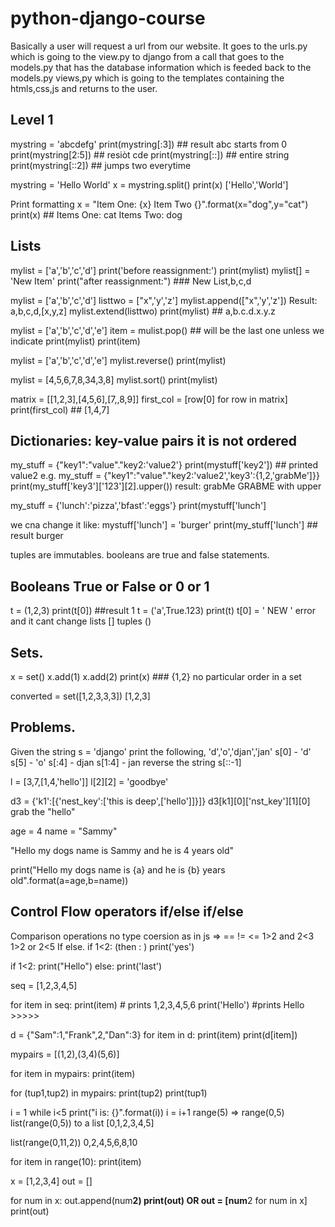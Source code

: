 # python-django-course

Basically a user will request a url from our website. It goes to the urls.py which is going to the view.py to django from a call that goes to the models.py that has the database information which is feeded back to the models.py views,py which is going to the templates containing the htmls,css,js and returns to the user.

## Level 1 
mystring = 'abcdefg'
print(mystring[:3]) ## result abc starts from 0
print(mystring[2:5]) ## resiòt cde
print(mystring[::]) ## entire string
print(mystring[::2]) ## jumps two everytime

mystring = 'Hello World'
x = mystring.split()
print(x) ['Hello','World']

Print formatting 
x = "Item One: {x} Item Two {}".format(x="dog",y="cat")
print(x) ## Items One: cat Items Two: dog

## Lists
mylist = ['a','b','c','d']
print('before reassignment:')
print(mylist)
mylist[] = 'New Item'
print("after reassignment:") ### New List,b,c,d

mylist = ['a','b','c','d']
listtwo = ["x",'y','z']
mylist.append(["x",'y','z'])
Result: a,b,c,d,[x,y,z]
mylist.extend(listtwo)
print(mylist) ## a,b.c.d.x.y.z

mylist = ['a','b','c','d','e']
item = mulist.pop() ## will be the last one unless we indicate
print(mylist)
print(item)

mylist = ['a','b','c','d','e']
mylist.reverse()
print(mylist)

mylist = [4,5,6,7,8,34,3,8]
mylist.sort()
print(mylist)

matrix = [[1,2,3],[4,5,6],[7,,8,9]]
first_col = [row[0] for row in matrix]
print(first_col) ## [1,4,7]

## Dictionaries: key-value pairs it is not ordered
my_stuff = {"key1":"value"."key2:'value2'}
print(mystuff['key2']) ## printed value2
e.g. 
my_stuff = {"key1":"value"."key2:'value2','key3':{1,2,'grabMe']}}
print(my_stuff['key3']['123'][2].upper()) result: grabMe GRABME with upper

my_stuff = {'lunch':'pizza','bfast':'eggs'}
print(mystuff['lunch']

we cna change it like:
mystuff['lunch'] = 'burger'
print(my_stuff['lunch'] ## result burger

tuples are immutables. booleans are true and false statements.
## Booleans True or False or 0 or 1
t = (1,2,3)
print(t[0]) ##result 1
t = ('a',True.123)
print(t)
t[0] = ' NEW ' error and it cant change lists [] tuples ()

## Sets.
x = set()
x.add(1)
x.add(2)
print(x) ### {1,2} no particular order in a set

converted = set([1,2,3,3,3])
[1,2,3]

## Problems.
Given the string s = 'django'
print the following, 'd','o','djan','jan'
s[0] - 'd'
s[5] - 'o'
s[:4] - djan
s[1:4] - jan
reverse the string s[::-1]

l = [3,7,[1,4,'hello']]
l[2][2] = 'goodbye'

d3 = {'k1':[{'nest_key':['this is deep',['hello']]}]}
d3[k1][0]['nst_key'][1][0]
grab the "hello"

age = 4
name = "Sammy"

"Hello my dogs name is Sammy and he is 4 years old"

print("Hello my dogs name is {a} and he is {b} years old".format(a=age,b=name))

## Control Flow operators if/else if/else

Comparison operations no type coersion as in js
=> == != <= 
1>2 and 2<3
1>2 or 2<5
If else.
if 1<2: (then : )
  print('yes')


if 1<2:
  print("Hello")
else:
  print('last')

seq = [1,2,3,4,5]

for item in seq:
  print(item) # prints 1,2,3,4,5,6
  print('Hello') #prints Hello >>>>>


d = {"Sam":1,"Frank",2,"Dan":3}
for item in d:
  print(item)
  print(d[item])

mypairs = [(1,2),(3,4)(5,6)]

for item in mypairs:
  print(item)

for (tup1,tup2) in mypairs:
  print(tup2)
  print(tup1)


i = 1
while i<5
  print("i is: {}".format(i))
  i = i+1
range(5) => range(0,5)
list(range(0,5)) to a list [0,1,2,3,4,5]

list(range(0,11,2))
0,2,4,5,6,8,10

for item in range(10):
  print(item)

x = [1,2,3,4]
out = []

for num in x:
  out.append(num**2)
print(out)
OR 
out = [num**2 for num in x]
print(out)
